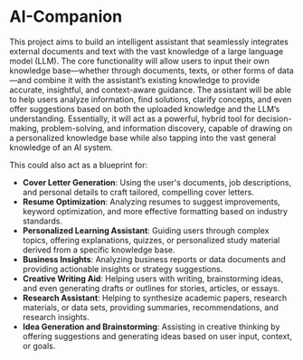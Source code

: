 # AI-Companion

This project aims to build an intelligent assistant that seamlessly integrates external documents and text with the vast knowledge of a large language model (LLM). The core functionality will allow users to input their own knowledge base—whether through documents, texts, or other forms of data—and combine it with the assistant’s existing knowledge to provide accurate, insightful, and context-aware guidance. The assistant will be able to help users analyze information, find solutions, clarify concepts, and even offer suggestions based on both the uploaded knowledge and the LLM’s understanding. Essentially, it will act as a powerful, hybrid tool for decision-making, problem-solving, and information discovery, capable of drawing on a personalized knowledge base while also tapping into the vast general knowledge of an AI system.

This could also act as a blueprint for:
- **Cover Letter Generation**: Using the user's documents, job descriptions, and personal details to craft tailored, compelling cover letters.
- **Resume Optimization**: Analyzing resumes to suggest improvements, keyword optimization, and more effective formatting based on industry standards.
- **Personalized Learning Assistant**: Guiding users through complex topics, offering explanations, quizzes, or personalized study material derived from a specific knowledge base.
- **Business Insights**: Analyzing business reports or data documents and providing actionable insights or strategy suggestions.
- **Creative Writing Aid**: Helping users with writing, brainstorming ideas, and even generating drafts or outlines for stories, articles, or essays.
- **Research Assistant**: Helping to synthesize academic papers, research materials, or data sets, providing summaries, recommendations, and research insights.
- **Idea Generation and Brainstorming**: Assisting in creative thinking by offering suggestions and generating ideas based on user input, context, or goals.

